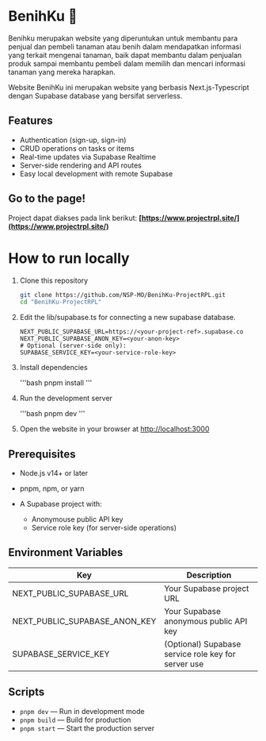 # BenihKu 🌱


Benihku merupakan website yang diperuntukan untuk membantu para penjual dan pembeli tanaman atau benih dalam mendapatkan informasi yang terkait mengenai tanaman, baik dapat membantu dalam penjualan produk sampai membantu pembeli dalam memilih dan mencari informasi tanaman yang mereka harapkan.

Website BenihKu ini merupakan website yang berbasis Next.js-Typescript dengan Supabase database yang bersifat serverless.

## Features

* Authentication (sign-up, sign-in)
* CRUD operations on tasks or items
* Real-time updates via Supabase Realtime
* Server-side rendering and API routes
* Easy local development with remote Supabase
 

## Go to the page!
Project dapat diakses pada link berikut: **[https://www.projectrpl.site/](https://www.projectrpl.site/)**


# How to run locally

1. Clone this repository

   ```bash
   git clone https://github.com/NSP-MO/BenihKu-ProjectRPL.git
   cd "BenihKu-ProjectRPL"
   ```

2. Edit the lib/supabase.ts for connecting a new supabase database.

   ```env
   NEXT_PUBLIC_SUPABASE_URL=https://<your-project-ref>.supabase.co
   NEXT_PUBLIC_SUPABASE_ANON_KEY=<your-anon-key>
   # Optional (server-side only):
   SUPABASE_SERVICE_KEY=<your-service-role-key>
   ```

3. Install dependencies

   '''bash
   pnpm install
   '''

4. Run the development server

   '''bash
   pnpm dev
   '''

5. Open the website in your browser at [http://localhost:3000](http://localhost:3000)


## Prerequisites

* Node.js v14+ or later
* pnpm, npm, or yarn
* A Supabase project with:

  * Anonymouse public API key
  * Service role key (for server-side operations)


## Environment Variables

| Key                               | Description                                         |
| --------------------------------- | --------------------------------------------------- |
| NEXT\_PUBLIC\_SUPABASE\_URL       | Your Supabase project URL                           |
| NEXT\_PUBLIC\_SUPABASE\_ANON\_KEY | Your Supabase anonymous public API key              |
| SUPABASE\_SERVICE\_KEY            | (Optional) Supabase service role key for server use |

## Scripts

* `pnpm dev` — Run in development mode
* `pnpm build` — Build for production
* `pnpm start` — Start the production server
